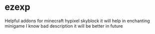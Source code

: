 # ezexp
Helpful addons for minecraft hypixel skyblock
it will help in enchanting minigame
I know bad description it will be better in future
